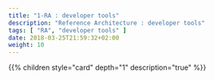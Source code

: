 ```yaml
---
title: "1-RA : developer tools"
description: "Reference Architecture : developer tools"
tags: [ "RA", "developer tools" ]
date: 2018-03-25T21:59:32+02:00
weight: 10
---
```

{{% children style="card" depth="1"  description="true" %}}

